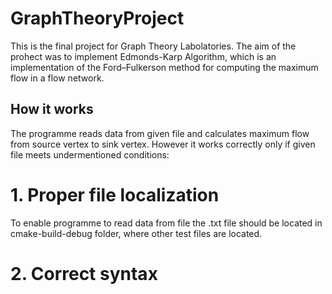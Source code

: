 # GraphTheoryProject
This is the final project for Graph Theory Labolatories. The aim of the prohect was to implement Edmonds-Karp Algorithm, which is an implementation of the Ford–Fulkerson method for computing the maximum flow in a flow network.

## How it works ##
The programme reads data from given file and calculates maximum flow from source vertex to sink vertex. However it works correctly only if given file meets undermentioned conditions:

# 1. Proper file localization #
To enable programme to read data from file the .txt file should be located in cmake-build-debug folder, where other test files are located.

# 2. Correct syntax #
